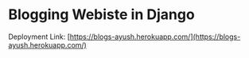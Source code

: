 # Blogging Webiste in Django

Deployment Link: [https://blogs-ayush.herokuapp.com/](https://blogs-ayush.herokuapp.com/)
